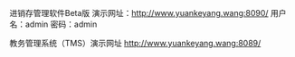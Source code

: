 ﻿进销存管理软件Beta版
演示网址：http://www.yuankeyang.wang:8090/
用户名：admin 密码：admin

教务管理系统（TMS）演示网址
http://www.yuankeyang.wang:8089/